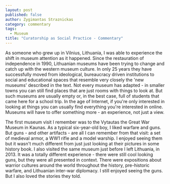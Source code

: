 ```yaml
---
layout: post
published: false
author: Zygimantas Straznickas
category: commentary
tags: 
  - Museum
title: "Curatorship as Social Practice - Commentary"
---
```


As someone who grew up in Vilnius, Lithuania, I was able to experience the shift in museum attention as it happened. Since the restauration of independence in 1990, Lithuanian museums have been trying to change and catch up with the western museum culture. In only 25 years they have successfully moved from ideological, bureaucracy driven institutions to social and educational spaces that resemble very closely the 'new museums' described in the text. Not every museum has adapted - in smaller towns you can still find places that are just rooms with things to look at. But such museums are usually empty or, in the best case, full of students that came here for a school trip. In the age of Internet, if you're only interested in looking at things you can usually find everything you're interested in online. Museums will have to offer something more - an experience, not just a view.

The first museum visit I remember was to the Vytautas the Great War Museum in Kaunas. As a typical six-year-old boy, I liked warfare and guns. But guns - and other artifacts - are all I can remember from that visit: a set of medieval armor, a WW1 rifle and a model warship. I enjoyed seeing them but it wasn't much different from just just looking at their pictures in some history book. I also visited the same museum just before I left Lithuania, in 2013. It was a totally different experience - there were still cool looking guns, but they were all presented in context. There were expositions about  warrior cultures around the world throughout the history, pre-historic warfare, and Lithuanian inter-war diplomacy. I still enjoyed seeing the guns. But I also loved the stories they told.